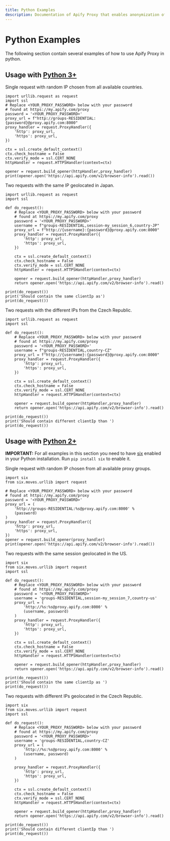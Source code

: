 ```yaml
---
title: Python Examples
description: Documentation of Apify Proxy that enables anonymization of access to websites and IP rotation.
---
```


# [](#python-examples)Python Examples

The following section contain several examples of how to use Apify Proxy in python.

## [](#usage-with-python3) Usage with [Python 3+](https://www.python.org/downloads/)

Single request with random IP chosen from all available countries.

    import urllib.request as request
    import ssl
    # Replace <YOUR_PROXY_PASSWORD> below with your password
    # found at https://my.apify.com/proxy
    password = '<YOUR_PROXY_PASSWORD>'
    proxy_url = f"http://groups-RESIDENTIAL:{password}@proxy.apify.com:8000"
    proxy_handler = request.ProxyHandler({
        'http': proxy_url,
        'https': proxy_url,
    })

    ctx = ssl.create_default_context()
    ctx.check_hostname = False
    ctx.verify_mode = ssl.CERT_NONE
    httpHandler = request.HTTPSHandler(context=ctx)

    opener = request.build_opener(httpHandler,proxy_handler)
    print(opener.open('https://api.apify.com/v2/browser-info').read())

Two requests with the same IP geolocated in Japan.

    import urllib.request as request
    import ssl

    def do_request():
        # Replace <YOUR_PROXY_PASSWORD> below with your password
        # found at https://my.apify.com/proxy
        password = '<YOUR_PROXY_PASSWORD>'
        username = f"groups-RESIDENTIAL,session-my_session_6,country-JP"
        proxy_url = f"http://{username}:{password}@proxy.apify.com:8000"
        proxy_handler = request.ProxyHandler({
            'http': proxy_url,
            'https': proxy_url,
        })

        ctx = ssl.create_default_context()
        ctx.check_hostname = False
        ctx.verify_mode = ssl.CERT_NONE
        httpHandler = request.HTTPSHandler(context=ctx)

        opener = request.build_opener(httpHandler,proxy_handler)
        return opener.open('https://api.apify.com/v2/browser-info').read()

    print(do_request())
    print('Should contain the same clientIp as')
    print(do_request())

Two requests with the different IPs from the Czech Republic.

    import urllib.request as request
    import ssl

    def do_request():
        # Replace <YOUR_PROXY_PASSWORD> below with your password
        # found at https://my.apify.com/proxy
        password = '<YOUR_PROXY_PASSWORD>'
        username = f"groups-RESIDENTIAL,country-CZ"
        proxy_url = f"http://{username}:{password}@proxy.apify.com:8000"
        proxy_handler = request.ProxyHandler({
            'http': proxy_url,
            'https': proxy_url,
        })

        ctx = ssl.create_default_context()
        ctx.check_hostname = False
        ctx.verify_mode = ssl.CERT_NONE
        httpHandler = request.HTTPSHandler(context=ctx)

        opener = request.build_opener(httpHandler,proxy_handler)
        return opener.open('https://api.apify.com/v2/browser-info').read()

    print(do_request())
    print('Should contain different clientIp than ')
    print(do_request())

## [](#usage-with-python2) Usage with [Python 2+](https://www.python.org/download/releases/2.7.2/)

**IMPORTANT:** For all examples in this section you need to have [six](https://pypi.org/project/six/) enabled in your Python installation. Run `pip install six` to enable it.

Single request with random IP chosen from all available proxy groups.

    import six
    from six.moves.urllib import request

    # Replace <YOUR_PROXY_PASSWORD> below with your password
    # found at https://my.apify.com/proxy
    password = '<YOUR_PROXY_PASSWORD>'
    proxy_url = (
        'http://groups-RESIDENTIAL:%s@proxy.apify.com:8000' %
        (password)
    )
    proxy_handler = request.ProxyHandler({
        'http': proxy_url,
        'https': proxy_url,
    })
    opener = request.build_opener(proxy_handler)
    print(opener.open('https://api.apify.com/v2/browser-info').read())

Two requests with the same session geolocated in the US.

    import six
    from six.moves.urllib import request
    import ssl

    def do_request():
        # Replace <YOUR_PROXY_PASSWORD> below with your password
        # found at https://my.apify.com/proxy
        password = '<YOUR_PROXY_PASSWORD>'
        username = 'groups-RESIDENTIAL,session-my_session_7,country-us'
        proxy_url = (
            'http://%s:%s@proxy.apify.com:8000' %
            (username, password)
        )
        proxy_handler = request.ProxyHandler({
            'http': proxy_url,
            'https': proxy_url,
        })

        ctx = ssl.create_default_context()
        ctx.check_hostname = False
        ctx.verify_mode = ssl.CERT_NONE
        httpHandler = request.HTTPSHandler(context=ctx)

        opener = request.build_opener(httpHandler,proxy_handler)
        return opener.open('https://api.apify.com/v2/browser-info').read()

    print(do_request())
    print('Should contain the same clientIp as ')
    print(do_request())

Two requests with different IPs geolocated in the Czech Republic.

    import six
    from six.moves.urllib import request
    import ssl

    def do_request():
        # Replace <YOUR_PROXY_PASSWORD> below with your password
        # found at https://my.apify.com/proxy
        password = '<YOUR_PROXY_PASSWORD>'
        username = 'groups-RESIDENTIAL,country-CZ'
        proxy_url = (
            'http://%s:%s@proxy.apify.com:8000' %
            (username, password)
        )

        proxy_handler = request.ProxyHandler({
            'http': proxy_url,
            'https': proxy_url,
        })

        ctx = ssl.create_default_context()
        ctx.check_hostname = False
        ctx.verify_mode = ssl.CERT_NONE
        httpHandler = request.HTTPSHandler(context=ctx)

        opener = request.build_opener(httpHandler,proxy_handler)
        return opener.open('https://api.apify.com/v2/browser-info').read()

    print(do_request())
    print('Should contain different clientIp than ')
    print(do_request())

